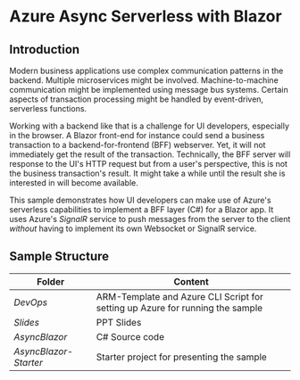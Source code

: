 # Azure Async Serverless with Blazor

## Introduction

Modern business applications use complex communication patterns in the backend. Multiple microservices might be involved. Machine-to-machine communication might be implemented using message bus systems. Certain aspects of transaction processing might be handled by event-driven, serverless functions.

Working with a backend like that is a challenge for UI developers, especially in the browser. A Blazor front-end for instance could send a business transaction to a backend-for-frontend (BFF) webserver. Yet, it will not immediately get the result of the transaction. Technically, the BFF server will response to the UI's HTTP request but from a user's perspective, this is not the business transaction's result. It might take a while until the result she is interested in will become available.

This sample demonstrates how UI developers can make use of Azure's serverless capabilities to implement a BFF layer (C#) for a Blazor app. It uses Azure's *SignalR* service to push messages from the server to the client *without* having to implement its own Websocket or SignalR service.

## Sample Structure

| Folder                | Content                                                                       |
| --------------------- | ----------------------------------------------------------------------------- |
| *DevOps*              | ARM-Template and Azure CLI Script for setting up Azure for running the sample |
| *Slides*              | PPT Slides                                                                    |
| *AsyncBlazor*         | C# Source code                                                                |
| *AsyncBlazor-Starter* | Starter project for presenting the sample                                     |
